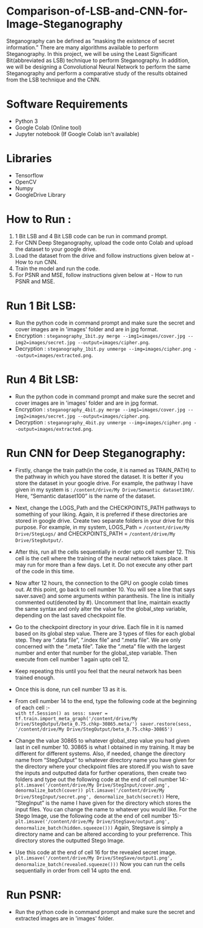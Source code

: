 # Comparison-of-LSB-and-CNN-for-Image-Steganography
Steganography can be defined as ”masking the existence of secret information.” There are many algorithms available to perform Steganography. In this project, we will be using the Least Significant Bit(abbreviated as LSB) technique to perform Steganography. In addition, we will be designing a Convolutional Neural Network to perform the same Steganography and perform a comparative study of the results obtained from the LSB technique and the CNN.

# Software Requirements
- Python 3
- Google Colab (Online tool)
- Jupyter notebook (If Google Colab isn't available)

# Libraries
- Tensorflow
- OpenCV
- Numpy
- GoogleDrive Library

# How to Run :
1) 1 Bit LSB and 4 Bit LSB code can be run in command prompt.
2) For CNN Deep Steganography, upload the code onto Colab and upload the dataset to your google drive.
3) Load the dataset from the drive and follow instructions given below at - How to run CNN.
4) Train the model and run the code.
5) For PSNR and MSE, follow instructions given below at - How to run PSNR and MSE.

# Run 1 Bit LSB:
- Run the python code in  command prompt and make sure the secret and cover images are in 'images' folder and are in jpg format.
- Encryption : `steganography_1bit.py merge --img1=images/cover.jpg --img2=images/secret.jpg --output=images/cipher.png`.
- Decryption : `steganography_1bit.py unmerge --img=images/cipher.png --output=images/extracted.png`.

# Run 4 Bit LSB:
- Run the python code in  command prompt and make sure the secret and cover images are in 'images' folder and are in jpg format.
- Encryption : `steganography_4bit.py merge --img1=images/cover.jpg --img2=images/secret.jpg --output=images/cipher.png`.
- Decryption : `steganography_4bit.py unmerge --img=images/cipher.png --output=images/extracted.png`.

# Run CNN for Deep Steganography:
- Firstly, change the train path(in the code, it is named as TRAIN_PATH) to the pathway in which you have stored the dataset. It is better if you store the dataset in your google drive. For example, the pathway I have given in my system is : `/content/drive/My Drive/Semantic dataset100/`. Here, “Semantic dataset100” is the name of the dataset.

- Next, change the LOGS_Path and the CHECKPOINTS_PATH pathways to something of your liking. Again, it is preferred if these directories are stored in google drive. Create two separate folders in your drive for this purpose. For example, in my system, LOGS_Path = `/content/drive/My Drive/StegLogs/` and CHECKPOINTS_PATH = `/content/drive/My Drive/StegOutput/`.

- After this, run all the cells sequentially in order upto cell number 12. This cell is the cell where the training of the neural network takes place. It may run for more than a few days. Let it. Do not execute any other part of the code in this time.

- Now after 12 hours, the connection to the GPU on google colab times out. At this point, go back to cell number 10. You will see a line that says saver.save() and some arguments within paranthesis. The line is initially commented out(denoted by #). Uncomment that line, maintain exactly the same syntax and only alter the value for the global_step variable, depending on the last saved checkpoint file.

- Go to the checkpoint directory in your drive. Each file in it is named based on its global step value. There are 3 types of files for each global step. They are “.data file”, “.index file” and “.meta file”. We are only concerned with the “.meta file”. Take the “.meta” file with the largest number and enter that number for the global_step variable. Then execute from cell number 1 again upto cell 12.

- Keep repeating this until you feel that the neural network has been trained enough.

- Once this is done, run cell number 13 as it is.

- From cell number 14 to the end, type the following code at the beginning of each cell :-    
`with tf.Session() as sess:
    saver = tf.train.import_meta_graph('/content/drive/My Drive/StegOutput/beta_0.75.chkp-30865.meta/')
    saver.restore(sess, '/content/drive/My Drive/StegOutput/beta_0.75.chkp-30865')`

- Change the value 30865 to whatever global_step value you had given last in cell number 10. 30865 is what I obtained in my training. It may be different for different systems. Also, if needed, change the directory name from “StegOutput” to whatever directory name you have given for the directory where your checkpoint files are stored.If you wish to save the inputs and outputted data for further operations, then create two folders and type out the following code at the end of cell number 14:- 
`plt.imsave('/content/drive/My Drive/StegInput/cover.png', denormalize_batch(cover))
plt.imsave('/content/drive/My Drive/StegInput/secret.png', denormalize_batch(secret))`
Here, “StegInput” is the name I have given for the directory which stores the input files. You can change the name to whatever you would like.
For the Stego Image, use the following code at the end of cell number 15:-
`plt.imsave('/content/drive/My Drive/StegSave/output.png', denormalize_batch(hidden.squeeze()))`
Again, Stegsave is simply a directory name and can be altered according to your preferrence. This directory stores the outputted Stego Image.

- Use this code at the end of cell 16 for the revealed secret image.
`plt.imsave('/content/drive/My Drive/StegSave/output1.png', denormalize_batch(revealed.squeeze()))`
Now you can run the cells sequentially in order from cell 14 upto the end.
        
# Run PSNR:
- Run the python code in  command prompt and make sure the secret and extracted images are in 'images' folder.